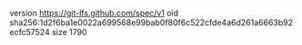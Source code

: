 version https://git-lfs.github.com/spec/v1
oid sha256:1d2f6ba1e0022a699568e99bab0f80f6c522cfde4a6d261a6663b92ecfc57524
size 1790
